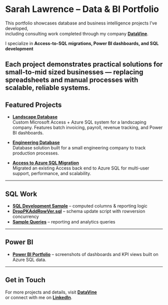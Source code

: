 # Sarah Lawrence – Data & BI Portfolio

This portfolio showcases database and business intelligence projects I’ve developed,  
including consulting work completed through my company [**DataVine**](https://getdatavine.com).  

I specialize in **Access-to-SQL migrations, Power BI dashboards, and SQL development**

Each project demonstrates practical solutions for small-to-mid sized businesses — replacing spreadsheets and manual processes with scalable, reliable systems.
---

## Featured Projects

- [**Landscape Database**](Landscape%20DB.md)  
  Custom Microsoft Access + Azure SQL system for a landscaping company. Features batch invoicing, payroll, revenue tracking, and Power BI dashboards.  

- [**Engineering Database**](Engineering%20DB.md)  
  Database solution built for a small engineering company to track production processes.  

- [**Access to Azure SQL Migration**](Azure%20Migration.md)  
  Migrated an existing Access back end to Azure SQL for multi-user support, performance, and scalability.

---

## SQL Work

- [**SQL Development Sample**](SQL_Development_Sample_Sarah_Lawrence.pdf) – computed columns & reporting logic  
- [**DropPKAddRowVer.sql**](DropPKAddRowVer.txt) – schema update script with rowversion concurrency  
- [**Sample Queries**](Sample%20Queries.txt) – reporting and analytics queries  

---

## Power BI

- [**Power BI Portfolio**](PowerBI.md) – screenshots of dashboards and KPI views built on Azure SQL data.

---

## Get in Touch

For more projects and details, visit [**DataVine**](https://getdatavine.com)  
or connect with me on [**LinkedIn**](https://www.linkedin.com/in/sarahjane97124).
